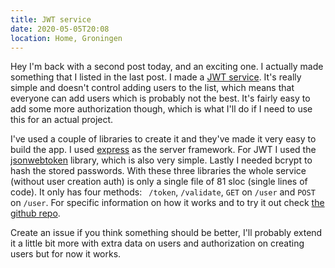 ```yaml
---
title: JWT service
date: 2020-05-05T20:08
location: Home, Groningen
---
```


Hey I'm back with a second post today, and an exciting one. I actually made
something that I listed in the last post. I made a
[JWT service](https://github.com/mees-/jwt-service). It's really simple and
doesn't control adding users to the list, which means that everyone can add
users which is probably not the best. It's fairly easy to add some more 
authorization though, which is what I'll do if I need to use this for an actual
project.

I've used a couple of libraries to create it and they've made it very easy to
build the app. I used [express](https://expressjs.com/) as the server framework.
For JWT I used the
[jsonwebtoken](https://github.com/auth0/node-jsonwebtoken#readme) library, which
is also very simple. Lastly I needed bcrypt to hash the stored passwords. With
these three libraries the whole service (without user creation auth) is only a
single file of 81 sloc (single lines of code). It only has four methods: <code>
/token</code>, <code>/validate</code>, <code>GET</code> on <code>/user</code>
and <code>POST</code> on <code>/user</code>. For specific information on how it
works and to try it out check
[the github repo](https://github.com/mees-/jwt-service).

Create an issue if you think something should be better, I'll probably extend it
a little bit more with extra data on users and authorization on creating users
but for now it works.
